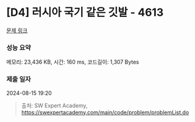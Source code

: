 # [D4] 러시아 국기 같은 깃발 - 4613 

[문제 링크](https://swexpertacademy.com/main/code/problem/problemDetail.do?contestProbId=AWQl9TIK8qoDFAXj) 

### 성능 요약

메모리: 23,436 KB, 시간: 160 ms, 코드길이: 1,307 Bytes

### 제출 일자

2024-08-15 19:20



> 출처: SW Expert Academy, https://swexpertacademy.com/main/code/problem/problemList.do